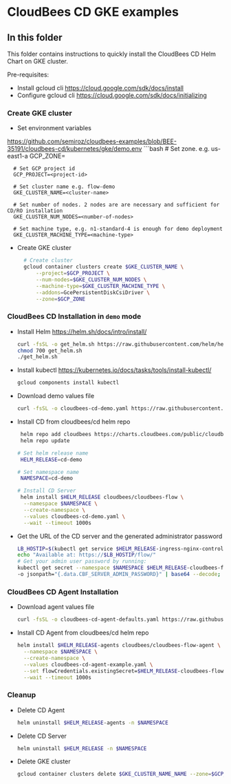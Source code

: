# CloudBees CD GKE examples

## In this folder

This folder contains instructions to quickly install the CloudBees CD Helm Chart on GKE cluster.

Pre-requisites:

- Install gcloud cli https://cloud.google.com/sdk/docs/install
- Configure gcloud cli https://cloud.google.com/sdk/docs/initializing

### Create GKE cluster
- Set environment variables

https://github.com/semiroz/cloudbees-examples/blob/BEE-35191/cloudbees-cd/kubernetes/gke/demo.env
     ```bash
      # Set zone. e.g. us-east1-a
      GCP_ZONE=<zone>
  
      # Set GCP project id
      GCP_PROJECT=<project-id>

      # Set cluster name e.g. flow-demo
      GKE_CLUSTER_NAME=<cluster-name>

      # Set number of nodes. 2 nodes are are necessary and sufficient for CD/RO installation
      GKE_CLUSTER_NUM_NODES=<number-of-nodes>

      # Set machine type, e.g. n1-standard-4 is enough for demo deployment
      GKE_CLUSTER_MACHINE_TYPE=<machine-type>

- Create GKE cluster
    ```bash
      # Create cluster
      gcloud container clusters create $GKE_CLUSTER_NAME \
          --project=$GCP_PROJECT \
          --num-nodes=$GKE_CLUSTER_NUM_NODES \
          --machine-type=$GKE_CLUSTER_MACHINE_TYPE \
          --addons=GcePersistentDiskCsiDriver \
          --zone=$GCP_ZONE
  ```
### CloudBees CD Installation in `demo` mode

- Install Helm https://helm.sh/docs/intro/install/
    ```bash
    curl -fsSL -o get_helm.sh https://raw.githubusercontent.com/helm/helm/main/scripts/get-helm-3
    chmod 700 get_helm.sh
    ./get_helm.sh
  ```
- Install kubectl https://kubernetes.io/docs/tasks/tools/install-kubectl/
    ```bash
    gcloud components install kubectl
  ```
- Download demo values file
    ```bash
    curl -fsSL -o cloudbees-cd-demo.yaml https://raw.githubusercontent.com/cloudbees/cloudbees-examples/master/cloudbees-cd/kubernetes/cloudbees-cd-demo.yaml
  ```
- Install CD from cloudbees/cd helm repo
    ```bash
     helm repo add cloudbees https://charts.cloudbees.com/public/cloudbees
     helm repo update
  
    # Set helm release name
     HELM_RELEASE=cd-demo
  
    # Set namespace name
     NAMESPACE=cd-demo
  
    # Install CD Server
     helm install $HELM_RELEASE cloudbees/cloudbees-flow \
      --namespace $NAMESPACE \
      --create-namespace \
      --values cloudbees-cd-demo.yaml \
      --wait --timeout 1000s
  ```
- Get the URL of the CD server and the generated administrator password
    ```bash
  LB_HOSTIP=$(kubectl get service $HELM_RELEASE-ingress-nginx-controller -n $NAMESPACE -o jsonpath="{.status.loadBalancer.ingress[0].ip}")
  echo "Available at: https://$LB_HOSTIP/flow/"
  # Get your admin user password by running:
  kubectl get secret --namespace $NAMESPACE $HELM_RELEASE-cloudbees-flow-credentials \
    -o jsonpath="{.data.CBF_SERVER_ADMIN_PASSWORD}" | base64 --decode; echo
  ```
### CloudBees CD Agent Installation
- Download agent values file
    ```bash
    curl -fsSL -o cloudbees-cd-agent-defaults.yaml https://raw.githubusercontent.com/cloudbees/cloudbees-examples/master/cloudbees-cd/kubernetes/cloudbees-cd-agent-example.yaml
  ```
- Install CD Agent from cloudbees/cd helm repo
    ```bash
    helm install $HELM_RELEASE-agents cloudbees/cloudbees-flow-agent \
      --namespace $NAMESPACE \
      --create-namespace \
      --values cloudbees-cd-agent-example.yaml \
      --set flowCredentials.existingSecret=$HELM_RELEASE-cloudbees-flow-credentials \
      --wait --timeout 1000s
  ```
### Cleanup
- Delete CD Agent
    ```bash
    helm uninstall $HELM_RELEASE-agents -n $NAMESPACE
  ```
- Delete CD Server
    ```bash
    helm uninstall $HELM_RELEASE -n $NAMESPACE
  ```
- Delete GKE cluster
   ```bash
   gcloud container clusters delete $GKE_CLUSTER_NAME_NAME --zone=$GCP_ZONE
  ```